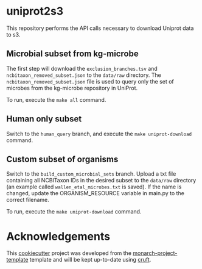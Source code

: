 # uniprot2s3

This repository performs the API calls necessary to download Uniprot data to s3. 

## Microbial subset from kg-microbe

The first step will download the `exclusion_branches.tsv` and `ncbitaxon_removed_subset.json` to the `data/raw` directory. The `ncbitaxon_removed_subset.json` file is used to query only the set of microbes from the kg-microbe repository in UniProt. 

To run, execute the `make all` command.

## Human only subset

Switch to the `human_query` branch, and execute the `make uniprot-download` command. 

## Custom subset of organisms

Switch to the `build_custom_microbial_sets` branch. Upload a txt file containing all NCBITaxon IDs in the desired subset to the `data/raw` directory (an example called `wallen_etal_microbes.txt` is saved). If the name is changed, update the ORGANISM_RESOURCE variable in main.py to the correct filename. 

To run, execute the `make uniprot-download` command.

# Acknowledgements

This [cookiecutter](https://cookiecutter.readthedocs.io/en/stable/README.html) project was developed from the [monarch-project-template](https://github.com/monarch-initiative/monarch-project-template) template and will be kept up-to-date using [cruft](https://cruft.github.io/cruft/).